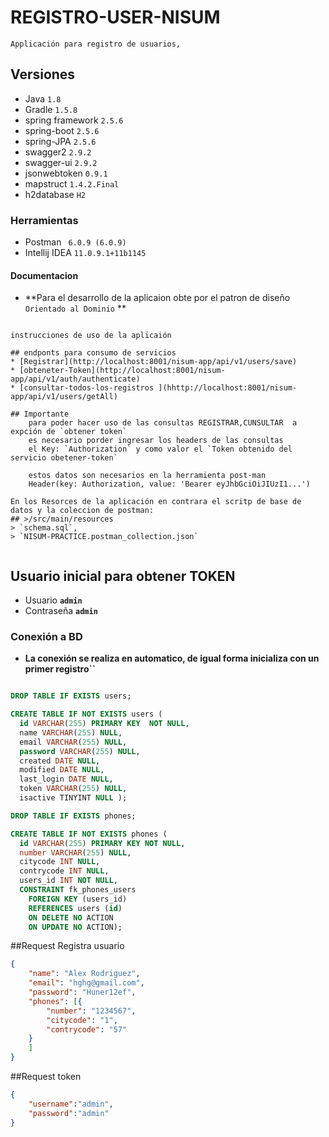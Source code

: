 # REGISTRO-USER-NISUM
    Applicación para registro de usuarios,


## Versiones
* Java `1.8`
* Gradle `1.5.8`
* spring framework `2.5.6`
* spring-boot `2.5.6`
* spring-JPA `2.5.6`
* swagger2  `2.9.2`
* swagger-ui `2.9.2`
* jsonwebtoken `0.9.1`
* mapstruct `1.4.2.Final`
* h2database `H2`

### Herramientas 
* Postman ` 6.0.9 (6.0.9)`
* Intellij IDEA `11.0.9.1+11b1145`

#### Documentacion
* **Para el desarrollo de la aplicaion obte por el patron de diseño `Orientado al Dominio` **
```

instrucciones de uso de la aplicaión

## endponts para consumo de servicios 
* [Registrar](http://localhost:8001/nisum-app/api/v1/users/save)
* [obteneter-Token](http://localhost:8001/nisum-app/api/v1/auth/authenticate)
* [consultar-todos-los-registros ](hhttp://localhost:8001/nisum-app/api/v1/users/getAll)

## Importante
    para poder hacer uso de las consultas REGISTRAR,CUNSULTAR  a expción de `obtener token`
    es necesario porder ingresar los headers de las consultas 
    el Key: `Authorization` y como valor el `Token obtenido del servicio obetener-token`

    estos datos son necesarios en la herramienta post-man
    Header(key: Authorization, value: 'Bearer eyJhbGciOiJIUzI1...')

En los Resorces de la aplicación en contrara el scritp de base de datos y la coleccion de postman: 
## >/src/main/resources
> `schema.sql`,
> `NISUM-PRACTICE.postman_collection.json`


```



## Usuario inicial para obtener TOKEN
* Usuario **`admin`**
* Contraseña **`admin`**

### Conexión a BD
* **La conexión se realiza en automatico, de igual forma inicializa con un  primer registro``**
```sql

DROP TABLE IF EXISTS users;

CREATE TABLE IF NOT EXISTS users (
  id VARCHAR(255) PRIMARY KEY  NOT NULL,
  name VARCHAR(255) NULL,
  email VARCHAR(255) NULL,
  password VARCHAR(255) NULL,
  created DATE NULL,
  modified DATE NULL,
  last_login DATE NULL,
  token VARCHAR(255) NULL,
  isactive TINYINT NULL );

DROP TABLE IF EXISTS phones;

CREATE TABLE IF NOT EXISTS phones (
  id VARCHAR(255) PRIMARY KEY NOT NULL,
  number VARCHAR(255) NULL,
  citycode INT NULL,
  contrycode INT NULL,
  users_id INT NOT NULL,
  CONSTRAINT fk_phones_users
    FOREIGN KEY (users_id)
    REFERENCES users (id)
    ON DELETE NO ACTION
    ON UPDATE NO ACTION);
```

##Request Registra usuario
```Json Request Registrar
{
	"name": "Alex Rodriguez",
	"email": "hghg@gmail.com",
	"password": "Huner12ef",
	"phones": [{
		"number": "1234567",
		"citycode": "1",
		"contrycode": "57"
	}
	]
}
```
##Request token
```Json Request obtener Token
{
	"username":"admin",
	"password":"admin"
}
```
